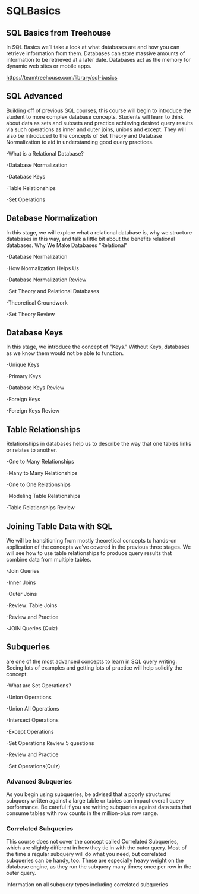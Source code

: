 # SQLBasics


<h2>SQL Basics from Treehouse</h2>

In SQL Basics we’ll take a look at what databases are and how you can retrieve information from them. 
Databases can store massive amounts of information to be retrieved at a later date. 
Databases act as the memory for dynamic web sites or mobile apps.

https://teamtreehouse.com/library/sql-basics


<h2>SQL Advanced</h2> 

Building off of previous SQL courses, this course will begin to introduce the student to more complex database concepts. 
Students will learn to think about data as sets and subsets and practice achieving desired query results via such operations as inner 
and outer joins, unions and except. 
They will also be introduced to the concepts of Set Theory and Database Normalization to aid in 
understanding good query practices.

-What is a Relational Database?

-Database Normalization

-Database Keys

-Table Relationships

-Set Operations

<h2>Database Normalization</h2>

In this stage, we will explore what a relational database is, why we structure databases in this way, and talk a little bit about the benefits relational databases.
Why We Make Databases "Relational"

-Database Normalization

-How Normalization Helps Us

-Database Normalization Review

-Set Theory and Relational Databases

-Theoretical Groundwork

-Set Theory Review


<h2>Database Keys</h2>
In this stage, we introduce the concept of "Keys." Without Keys, databases as we know them would not be able to function.

-Unique Keys

-Primary Keys

-Database Keys Review

-Foreign Keys

-Foreign Keys Review


<h2>Table Relationships</h2>
Relationships in databases help us to describe the way that one tables links or relates to another.

-One to Many Relationships

-Many to Many Relationships

-One to One Relationships

-Modeling Table Relationships

-Table Relationships Review


<h2>Joining Table Data with SQL</h2>
We will be transitioning from mostly theoretical concepts to hands-on application of the concepts we’ve covered in the previous three stages. We will see how to use table relationships to produce query results that combine data from multiple tables.

-Join Queries

-Inner Joins

-Outer Joins

-Review: Table Joins

-Review and Practice

-JOIN Queries (Quiz)

<h2>Subqueries</h2>
are one of the most advanced concepts to learn in SQL query writing. Seeing lots of examples and getting lots of practice will help solidify the concept.

-What are Set Operations?

-Union Operations

-Union All Operations

-Intersect Operations

-Except Operations

-Set Operations Review
5 questions

-Review and Practice

-Set Operations(Quiz)

<h3>Advanced Subqueries</h3>

As you begin using subqueries, be advised that a poorly structured subquery written against a large table or tables can impact overall query performance. Be careful if you are writing subqueries against data sets that consume tables with row counts in the million-plus row range.

<h3>Correlated Subqueries</h3>
This course does not cover the concept called Correlated Subqueries, which are slightly different in how they tie in with the outer query. Most of the time a regular subquery will do what you need, but correlated subqueries can be handy, too. These are especially heavy weight on the database engine, as they run the subquery many times; once per row in the outer query.

Information on all subquery types including correlated subqueries

